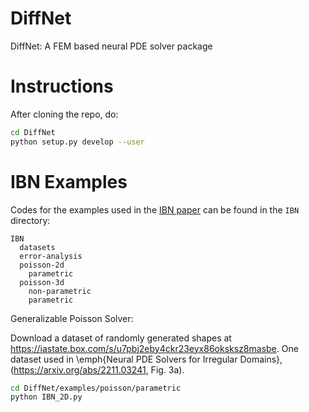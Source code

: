 # DiffNet
DiffNet: A FEM based neural PDE solver package

# Instructions
After cloning the repo, do:
```sh
cd DiffNet
python setup.py develop --user
```

# IBN Examples
Codes for the examples used in the [IBN paper](https://arxiv.org/pdf/2211.03241.pdf) can be found in the `IBN` directory:
```
IBN
  datasets
  error-analysis
  poisson-2d
    parametric
  poisson-3d
    non-parametric
    parametric
```
Generalizable Poisson Solver:

Download a dataset of randomly generated shapes at https://iastate.box.com/s/u7pbj2eby4ckr23eyx86oksksz8masbe. One dataset used in \emph{Neural PDE Solvers for Irregular Domains}, (https://arxiv.org/abs/2211.03241, Fig. 3a).

```sh
cd DiffNet/examples/poisson/parametric
python IBN_2D.py
```
